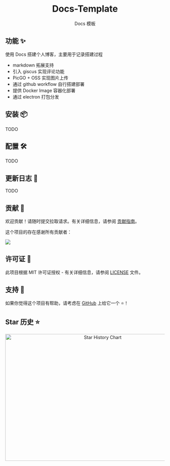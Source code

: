 <div align="center">

<h1 align="center">Docs-Template</h1>

Docs 模板

</div>

## 功能 ✨

使用 Docs 搭建个人博客，主要用于记录搭建过程

- markdown 拓展支持
- 引入 giscus 实现评论功能
- PicGO + OSS 实现图片上传
- 通过 github workflow 自行搭建部署
- 提供 Docker Image 容器化部署
- 通过 electron 打包分发

## 安装 📦

TODO

## 配置 🛠

TODO

## 更新日志 📅

TODO

## 贡献 🤝

欢迎贡献！请随时提交拉取请求。有关详细信息，请参阅 [贡献指南](https://github.com/mcdd0506/Docs-Template/blob/main/CONTRIBUTING.md)。

这个项目的存在感谢所有贡献者：

<a href="https://github.com/mcdd0506/Docs-Template/graphs/contributors">
  <img src="https://contrib.rocks/image?repo=mcdd0506/Docs-Template" />
</a>

## 许可证 📄

此项目根据 MIT 许可证授权 -
有关详细信息，请参阅 [LICENSE](https://github.com/mcdd0506/Docs-Template/blob/main/LICENSE) 文件。

## 支持 💖

如果你觉得这个项目有帮助，请考虑在 [GitHub](https://github.com/mcdd0506/Docs-Template) 上给它一个 ⭐️！

## Star 历史 ⭐

<div align="center">

<img src="https://api.star-history.com/svg?repos=mcdd0506/Docs-Template&type=Date" width="600" height="400" alt="Star History Chart" valign="middle">

</div>